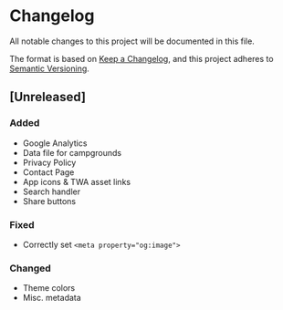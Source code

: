 # Changelog
All notable changes to this project will be documented in this file.

The format is based on [Keep a Changelog](https://keepachangelog.com/en/1.0.0/),
and this project adheres to [Semantic Versioning](https://semver.org/spec/v2.0.0.html).

## [Unreleased]
<!-- markdownlint-disable -->

### Added
- Google Analytics
- Data file for campgrounds
- Privacy Policy
- Contact Page
- App icons & TWA asset links
- Search handler
- Share buttons

### Fixed
- Correctly set `<meta property="og:image">`

### Changed
- Theme colors
- Misc. metadata
<!-- markdownlint-restore -->
